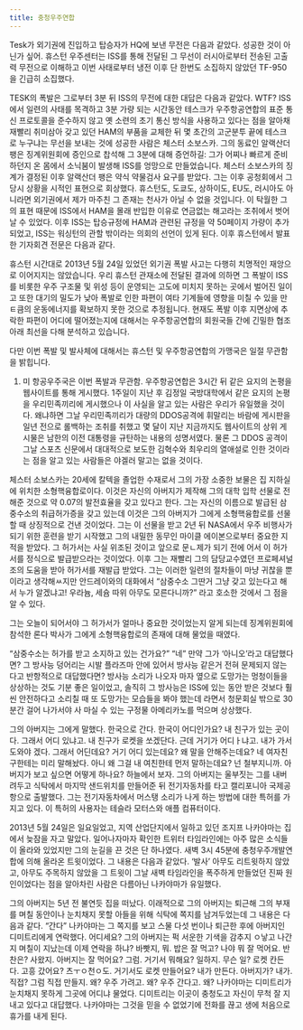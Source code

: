 ```yaml
---
title: 충청우주연합
---
```


Tesk가 외기권에 진입하고 탑승자가 HQ에 보낸 무전은 다음과 같았다. 성공한 것이 아닌가 싶어. 휴스턴 우주센터는 ISS를 통해 전달된 그 무선이 러시아로부터 전송된 고출력 무전으로 이해하고 이번 사태로부터 냉전 이후 단 한번도 소집하지 않았던 TF-950을 긴급히 소집했다.

TESK의 폭발은 그로부터 3분 뒤 ISS의 무전에 대한 대답은 다음과 같았다. WTF? ISS에서 일련의 사태를 목격하고 3분 가량 되는 시간동안 테스크가 우주항공연합의 표준 통신 프로토콜을 준수하지 않고 옛 소련의 초기 통신 방식을 사용하고 있다는 점을 알아채 재빨리 취미삼아 갖고 있던 HAM의 부품을 교체한 뒤 몇 초간의 고군분투 끝에 테스크로 누구냐는 무선을 보내는 것에 성공한 사람은 체스터 소보스카.
그의 동료인 알랙산더 팽은 징계위원회에 증인으로 찹석해 그 3분에 대해 증언하길: 그가 어찌나 빠르게 준비하던지 온 몸에서 소닉붐이 발생해 ISS를 엉망으로 만들었습니다. 체스터 소보스카의 징계가 결정된 이후 알랙산더 팽은 약식 약물검사 요구를 받았다.
그는 이후 공청회에서 그 당시 상황을 시적인 표현으로 회상했다. 휴스턴도, 도쿄도, 상하이도, EU도, 러시아도 아니라면 외기권에서 제가 마주친 그 존재는 천사가 아닐 수 없을 것입니다. 이 탁월한 그의 표현 때문에 ISS에서 HAM을 몰래 반입한 이유로 연금없는 해고라는 조취에서 벗어날 수 있었다. 이후 ISS는 탑승규정에 HAM과 관련된 규정을 약 50페이지 가량이 추가되었고, ISS는 워싱턴의 관할 밖이라는 의회의 선언이 있게 된다.
이후 휴스턴에서 발표한 기자회견 전문은 다음과 같다.

휴스턴 시간대로 2013년 5월 24일 있었던 외기권 폭발 사고는 다행히 치명적인 재앙으로 이어지지는 않았습니다. 우리 휴스턴 관재소에 전달된 결과에 의하면 그 폭발이 ISS를 비롯한 우주 구조물 및 위성 등이 운영되는 고도에 미치지 못하는 곳에서 벌어진 일이고 또한 대기의 밀도가 낮아 폭발로 인한 파편이 여타 기계들에 영향을 미칠 수 있을 만ㅌ큼의 운동에너지를 확보하지 못한 것으로 추정됩니다. 현재도 폭발 이후 지면상에 추락한 파편이 어디에 떨어졌는지에 대해서는 우주항공연합의 회원국들 간에 긴밀한 협조 아래 최선을 다해 분석하고 있습니다.

다만 이번 폭발 및 발사체에 대해서는 휴스턴 및 우주항공연합의 가맹국은 일절 무관함을 밝힙니다.

1.	미 항공우주국은 이번 폭발과 무관함.
우주항공연합은 3시간 뒤 같은 요지의 논평을 웹사이트를 통해 게시했다.
1주일이 지난 후 김정일 국방대학에서 같은 요지의 논평을 우리민족끼리에 게시했으나 이 사실을 알고 있는 사람은 우리가 유일했을 것이다. 왜냐하면 그날 우리민족끼리가 대량의 DDOS공격에 휘말리는 바람에 게시판을 일년 전으로 롤백하는 조취를 취했고 몇 달이 지난 지금까지도 웹사이트의 상위 게시물은 남한의 이전 대통령을 규탄하는 내용의 성명서였다. 물론 그 DDOS 공격이 그날 스포츠 신문에서 대대적으로 보도한 김혁수와 최우리의 열애설로 인한 것이라는 점을 알고 있는 사람들은 야겔러 말고는 없을 것이다.

체스터 소보스카는 20세에 칼텍을 졸업한 수재로서 그의 가장 소중한 보물은 집 지하실에 위치한 소형핵융합로이다. 이것은 자신의 아버지가 제작해 그의 대학 입학 선물로 전해준 것으로 약 0.07의 발전효율을 갖고 있다고 한다. 그는 자신의 이름으로 발급된 삼중수소의 취급허가증을 갖고 있는데 이것은 그의 아버지가 그에게 소형핵융합로를 선물할 때 상징적으로 건낸 것이었다. 그는 이 선물을 받고 2년 뒤 NASA에서 우주 비행사가 되기 위한 훈련을 받기 시작했고 그의 내밀한 동무인 마이클 에이본으로부터 중요한 지적을 받았다. 그 허가서는 사실 위조된 것이고 앞으로 문ㄴ제가 되기 전에 어서 이 허가서를 정식으로 발급받으라는 것이었다. 이후 그는 재빨리 그의 담당교수였던 프로페셔널 조의 도움을 받아 허가서를 재발급 받았다. 그는 이러한 일련의 절차들이 마냥 귀찮을 뿐이라고 생각해ㅆ지만 안드레이와의 대화에서 “삼중수소 그딴거 그냥 갖고 있는다고 해서 누가 알겠냐고! 우라늄, 세슘 따위 아무도 모른다니까?” 라고 호소한 것에서 그 점을 알 수 있다.

그는 오늘이 되어서야 그 허가서가 얼마나 중요한 것이었는지 알게 되는데 징계위원회에 참석한 론다 박사가 그에게 소형핵융합로의 존재에 대해 물었을 때였다.

“삼중수소는 허가를 받고 소지하고 있는 건가요?”
“네”
만약 그가 ‘아니오’라고 대답했다면? 그 방사능 덩어리는 시발 플라즈마 안에 있어서 방사능 같은거 전혀 문제되지 않는다고 반항적으로 대답했다면? 방사능 소리가 나오자 마자 옆으로 도망가는 멍청이들을 상상하는 것도 기분 좋은 일이었고, 솔직히 그 방사능은 ISS에 있는 동안 받은 것보다 훨씬 안전하다고 소리칠 때 또 도망가는 모습들을 봐야 했는데 라면서 청문회실 밖으로 30분간 걸어 나가서야 사 마실 수 있는 구정물 아메리카노를 먹으며 상상했다.

그의 아버지는 그에게 말했다. 한국으로 간다. 한국이 어디인가요? 내 친구가 있는 곳이다. 그래서 어디 있냐고. 내 친구가 로켓을 쏘겠단다. 근데 거기가 어디ㅏ냐고. 내가 가서 도와야 겠다. 그래서 어딘데요? 거기 어디 있는데요? 왜 말을 안해주는데요? 네 여자친구한테는 미리 말해놨다. 아니 왜 그걸 내 여친한테 먼저 말하는데요? 넌 철부지니까. 아버지가 보고 싶으면 어떻게 하나요? 하늘에서 보자.
그의 아버지는 울부짓는 그를 내버려두고 식탁에서 마지막 샌드위치를 만들어준 뒤 전기자동차를 타고 캘리포니아 국제공항으로 출발했다. 그는 전기자동차에서 머스탱 소리가 나게 하는 방법에 대한 특허를 가지고 있다. 이 특허의 사용자는 테슬라 모터스와 애플 컴퓨터이다.

2013년 5월 24일은 일요일었고, 지역 산업단지에서 일하고 있던 조지프 나카야마는 집에서 늦잠을 자고 말았다. 일어나자마자 확인한 트위터 타임라인에는 아주 많은 소식들이 올라와 있었지만 그의 눈길을 끈 것은 단 하나였다. 새벽 3시 45분에 충청우주개발연합에 의해 올라온 트윗이었다. 그 내용은 다음과 같았다. ‘발사’ 아무도 리트윗하지 않았고, 아무도 주목하지 않았을 그 트윗이 그날 새벽 타임라인을 폭주하게 만들었던 진짜 원인이었다는 점을 알아차린 사람은 다름아닌 나카야마가 유일했다.

그의 아버지는 5년 전 불연듯 집을 떠났다. 이래적으로 그의 아버지는 퇴근해 그의 부재를 며칠 동안이나 눈치채지 못할 아들을 위해 식탁에 쪽지를 남겨두었는데 그 내용은 다음과 같다. “간다”
나카야마는 그 쪽지를 보고 스물 다섯 번이나 퇴근한 후에 아버지인 디미트리에게 연락했다. 어디세요? 그의 아버지는 퍽 서운한 기색을 감추지 ㅇ낳고 나간지 며칠이 지났는데 이제 연락을 하냐? 바빳지, 뭐. 밥은 잘 먹고? 나야 뭐 잘 먹어요. 반찬은? 사왔지. 아버지는 잘 먹어요? 그럼. 거기서 뭐해요? 일하지. 무슨 일? 로켓 칸든다. 고흥 갔어요? 츠ㅜㅇ천ㅇ도. 거기서도 로켓 만들어요? 내가 만든다. 아버지가? 내가. 직접? 그럼 직접 만들지. 왜? 우주 가려고. 왜? 우주 간다고. 왜?
나카야마는 디미트리가 눈치채지 못하게 그곳에 어디냐 물었다. 디미트리는 이곳이 충청도고 자신이 무척 잘 지내고 있다고 대답했다. 나카야마는 그것을 믿을 수 없었기에 전화를 끊고 생에 처음으로 휴가를 내게 된다.
